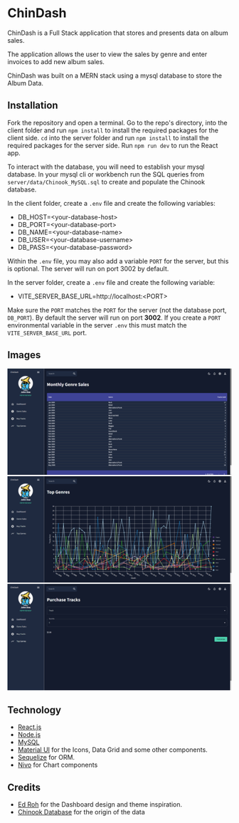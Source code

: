 # ChinDash

ChinDash is a Full Stack application that stores and presents data on album sales.

The application allows the user to view the sales by genre and enter invoices to add new album sales.

ChinDash was built on a MERN stack using a mysql database to store the Album Data.

## Installation

Fork the repository and open a terminal. Go to the repo's directory, into the client folder and run `npm install` to install the required packages for the client side. `cd` into the server folder and run `npm install` to install the required packages for the server side. Run `npm run dev` to run the React app.

To interact with the database, you will need to establish your mysql database. In your mysql cli or workbench run the SQL queries from `server/data/Chinook_MySQL.sql` to create and populate the Chinook database.

In the client folder, create a `.env` file and create the following variables:

- DB_HOST=\<your-database-host>
- DB_PORT=\<your-database-port>
- DB_NAME=\<your-database-name>
- DB_USER=\<your-database-username>
- DB_PASS=\<your-database-password>

Within the `.env` file, you may also add a variable `PORT` for the server, but this is optional. The server will run on port 3002 by default.

In the server folder, create a `.env` file and create the following variable:

- VITE_SERVER_BASE_URL=ht<span>tp://</span>localhost:\<PORT>

Make sure the `PORT` matches the `PORT` for the server (not the database port, `DB_PORT`). By default the server will run on port **3002**. If you create a `PORT` environmental variable in the server `.env` this must match the `VITE_SERVER_BASE_URL` port.

## Images


<img src="./images/Table.png"/>

<br>

<img src="./images/Line_Chart.png"/>

<br>
<img src="./images/Form.png"/>


## Technology
- [React.js](https://react.dev/)
- [Node.js](https://nodejs.org/en)
- [MySQL](https://www.mysql.com/)
- [Material UI](https://mui.com/material-ui/) for the Icons, Data Grid and some other components.
- [Sequelize](https://sequelize.org/) for ORM.
- [Nivo](https://nivo.rocks/) for Chart components

## Credits

- [Ed Roh](https://www.youtube.com/watch?v=wYpCWwD1oz0) for the Dashboard design and theme inspiration.
- [Chinook Database](https://github.com/lerocha/chinook-database) for the origin of the data

